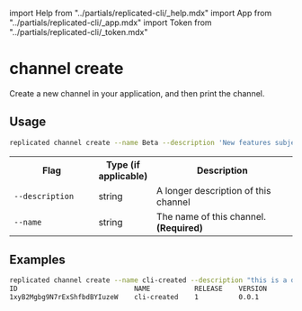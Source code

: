 import Help from "../partials/replicated-cli/_help.mdx"
import App from "../partials/replicated-cli/_app.mdx"
import Token from "../partials/replicated-cli/_token.mdx"

# channel create

Create a new channel in your application, and then print the channel.

## Usage
```bash
replicated channel create --name Beta --description 'New features subject to change'
```

<table>
  <tr>
    <th width="30%">Flag</th>
    <th width="20%">Type (if applicable)</th>
    <th width="50%">Description</th>
  </tr>
  <tr>
    <td><code>--description</code></td>
    <td>string</td>
    <td>A longer description of this channel</td>
  </tr>
  <tr>
    <td><code>--name</code></td>
    <td>string</td>
    <td>The name of this channel. <strong>(Required)</strong></td>
  </tr>
  <Help/>
  <App/>
  <Token/>
</table>

## Examples
```bash
replicated channel create --name cli-created --description "this is a description for a channel"
ID                             NAME           RELEASE    VERSION
1xyB2Mgbg9N7rExShfbdBYIuzeW    cli-created    1          0.0.1
```
